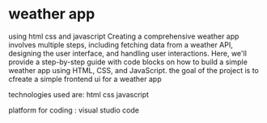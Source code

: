 # weather app
using html css and javascript
Creating a comprehensive weather app involves multiple steps, including fetching data from a weather API, designing the user interface, and handling user interactions. Here, we'll provide a step-by-step guide with code blocks on how to build a simple weather app using HTML, CSS, and JavaScript.
the goal of the project is to cfreate a simple frontend ui for a weather app

technologies used are:
html
css
javascript

platform for coding :
visual studio code
